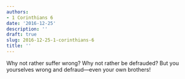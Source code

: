 ```yaml
---
authors:
- 1 Corinthians 6
date: '2016-12-25'
description: ''
draft: true
slug: 2016-12-25-1-corinthians-6
title: ''
---
```

Why not rather suffer wrong? Why not rather be defrauded? But you yourselves wrong and defraud—even your own brothers!



